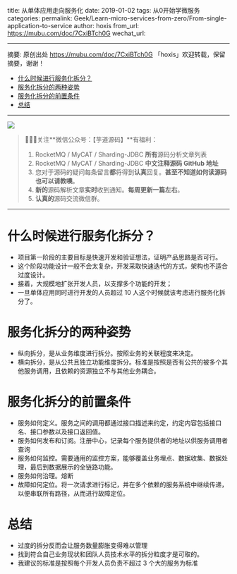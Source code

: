 title: 从单体应用走向服务化
date: 2019-01-02
tags: 从0开始学微服务
categories:
permalink: Geek/Learn-micro-services-from-zero/From-single-application-to-service
author: hoxis
from_url: https://mubu.com/doc/7CxiBTch0G
wechat_url:

-------

摘要: 原创出处 https://mubu.com/doc/7CxiBTch0G 「hoxis」欢迎转载，保留摘要，谢谢！

- [什么时候进行服务化拆分？](http://www.iocoder.cn/Geek/Learn-micro-services-from-zero/From-single-application-to-service/)
- [服务化拆分的两种姿势](http://www.iocoder.cn/Geek/Learn-micro-services-from-zero/From-single-application-to-service/)
- [服务化拆分的前置条件](http://www.iocoder.cn/Geek/Learn-micro-services-from-zero/From-single-application-to-service/)
- [总结](http://www.iocoder.cn/Geek/Learn-micro-services-from-zero/From-single-application-to-service/)

-------

![](http://www.iocoder.cn/images/common/wechat_mp_2017_07_31.jpg)

> 🙂🙂🙂关注**微信公众号：【芋道源码】**有福利：
> 1. RocketMQ / MyCAT / Sharding-JDBC **所有**源码分析文章列表
> 2. RocketMQ / MyCAT / Sharding-JDBC **中文注释源码 GitHub 地址**
> 3. 您对于源码的疑问每条留言**都**将得到**认真**回复。**甚至不知道如何读源码也可以请教噢**。
> 4. **新的**源码解析文章**实时**收到通知。**每周更新一篇左右**。
> 5. **认真的**源码交流微信群。

-------

# 什么时候进行服务化拆分？

* 项目第一阶段的主要目标是快速开发和验证想法，证明产品思路是否可行。
* 这个阶段功能设计一般不会太复杂，开发采取快速迭代的方式，架构也不适合过度设计。
* 接着，大规模地扩张开发人员，以支撑多个功能的开发；
* 一旦单体应用同时进行开发的人员超过 10 人这个时候就该考虑进行服务化拆分了。

# 服务化拆分的两种姿势

* 纵向拆分，是从业务维度进行拆分。按照业务的关联程度来决定。
* 横向拆分，是从公共且独立功能维度拆分。标准是按照是否有公共的被多个其他服务调用，且依赖的资源独立不与其他业务耦合。

# 服务化拆分的前置条件

* 服务如何定义。服务之间的调用都通过接口描述来约定，约定内容包括接口名、接口参数以及接口返回值。
* 服务如何发布和订阅。注册中心，记录每个服务提供者的地址以供服务调用者查询
* 服务如何监控。需要通用的监控方案，能够覆盖业务埋点、数据收集、数据处理，最后到数据展示的全链路功能。
* 服务如何治理。熔断
* 故障如何定位。将一次请求进行标记，并在多个依赖的服务系统中继续传递，以便串联所有路径，从而进行故障定位。

# 总结

* 过度的拆分反而会让服务数量膨胀变得难以管理
* 找到符合自己业务现状和团队人员技术水平的拆分粒度才是可取的。
* 我建议的标准是按照每个开发人员负责不超过 3 个大的服务为标准